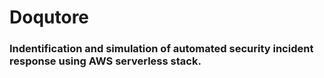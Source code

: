 
# Doqutore
### Indentification and simulation of automated security incident response using AWS serverless stack. 
